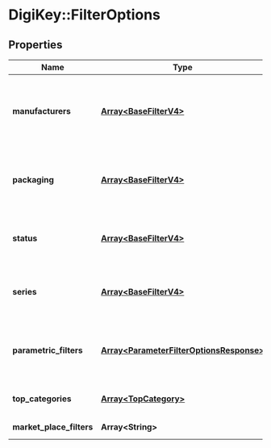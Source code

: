 # DigiKey::FilterOptions

## Properties
Name | Type | Description | Notes
------------ | ------------- | ------------- | -------------
**manufacturers** | [**Array&lt;BaseFilterV4&gt;**](BaseFilterV4.md) | The Manufacturers that can be filtered to narrow next search request | [optional] 
**packaging** | [**Array&lt;BaseFilterV4&gt;**](BaseFilterV4.md) | Packaging that can be filtered to narrow next search request | [optional] 
**status** | [**Array&lt;BaseFilterV4&gt;**](BaseFilterV4.md) | Status that can be filtered to narrow next search request | [optional] 
**series** | [**Array&lt;BaseFilterV4&gt;**](BaseFilterV4.md) | Series that can be filtered to narrow next search request | [optional] 
**parametric_filters** | [**Array&lt;ParameterFilterOptionsResponse&gt;**](ParameterFilterOptionsResponse.md) | ParaetricFilter that can be filtered to narrow next search request | [optional] 
**top_categories** | [**Array&lt;TopCategory&gt;**](TopCategory.md) | the top Categories to filter | [optional] 
**market_place_filters** | **Array&lt;String&gt;** | Marketplace Filter | [optional] 


